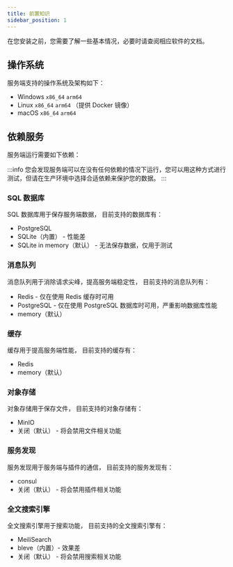 ```yaml
---
title: 前置知识
sidebar_position: 1
---
```


在您安装之前，您需要了解一些基本情况，必要时请查阅相应软件的文档。

## 操作系统

服务端支持的操作系统及架构如下：

- Windows `x86_64` `arm64`
- Linux `x86_64` `arm64` （提供 Docker 镜像）
- macOS `x86_64` `arm64`

## 依赖服务

服务端运行需要如下依赖：

:::info
您会发现服务端可以在没有任何依赖的情况下运行，您可以用这种方式进行测试，但请在生产环境中选择合适依赖来保护您的数据。
:::

### SQL 数据库

SQL 数据库用于保存服务端数据，
目前支持的数据库有：

- PostgreSQL
- SQLite（内置） - 性能差
- SQLite in memory（默认） - 无法保存数据，仅用于测试

### 消息队列

消息队列用于消除请求尖峰，提高服务端稳定性，
目前支持的消息队列有：

- Redis - 仅在使用 Redis 缓存时可用
- PostgreSQL - 仅在使用 PostgreSQL 数据库时可用，严重影响数据库性能
- memory（默认）

### 缓存

缓存用于提高服务端性能，
目前支持的缓存有：

- Redis
- memory（默认）

### 对象存储

对象存储用于保存文件，
目前支持的对象存储有：

- MinIO
- 关闭（默认） - 将会禁用文件相关功能

### 服务发现

服务发现用于服务端与插件的通信，
目前支持的服务发现有：

- consul
- 关闭（默认） - 将会禁用插件相关功能

### 全文搜索引擎

全文搜索引擎用于搜索功能，
目前支持的全文搜索引擎有：

- MeiliSearch
- bleve（内置）- 效果差
- 关闭（默认） - 将会禁用搜索相关功能
